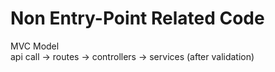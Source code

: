 # Non Entry-Point Related Code 
<p>
MVC Model <br>
api call -> routes -> controllers -> services (after validation)
</p>